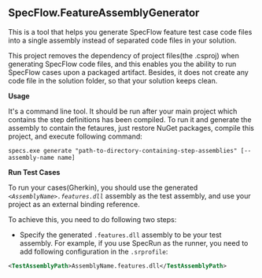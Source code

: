 SpecFlow.FeatureAssemblyGenerator
----------------------

This is a tool that helps you generate SpecFlow feature test case code files into a single assembly instead of separated code files in your solution.

This project removes the dependency of project files(the .csproj) when generating SpecFlow code files, and this enables you the ability to run SpecFlow cases upon a packaged artifact.
Besides, it does not create any code file in the solution folder, so that your solution keeps clean.


**Usage**

It's a command line tool. It should be run after your main project which contains the step definitions has been compiled. To run it and generate the assembly to contain the fetaures, just restore NuGet packages, compile this project, and execute following command:  

```
specs.exe generate "path-to-directory-containing-step-assemblies" [--assembly-name name]
```


**Run Test Cases**

To run your cases(Gherkin), you should use the generated *`<AssemblyName>.features.dll`* assembly as the test assembly, and use your project as an external binding reference. 

To achieve this, you need to do following two steps:

* Specify the generated `.features.dll` assembly to be your test assembly. For example, if you use SpecRun as the runner, you need to add following configuration in the `.srprofile`:  
```xml
<TestAssemblyPath>AssemblyName.features.dll</TestAssemblyPath>
```
